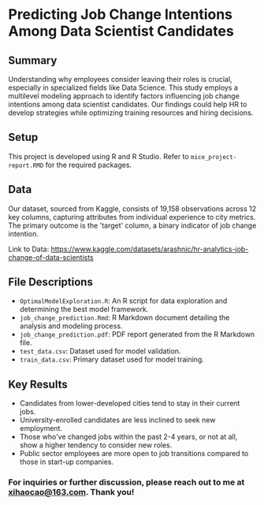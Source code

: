 # Predicting Job Change Intentions Among Data Scientist Candidates

## Summary
Understanding why employees consider leaving their roles is crucial, especially in specialized fields like Data Science. 
This study employs a multilevel modeling approach to identify factors influencing job change intentions among data scientist candidates. 
Our findings could help HR to develop strategies while optimizing training resources and hiring decisions.


## Setup
This project is developed using R and R Studio. Refer to `mice_project-report.RMD` for the required packages.


## Data
Our dataset, sourced from Kaggle, consists of 19,158 observations across 12 key columns, capturing attributes from individual 
experience to city metrics. The primary outcome is the 'target' column, a binary indicator of job change intention.

Link to Data: https://www.kaggle.com/datasets/arashnic/hr-analytics-job-change-of-data-scientists


## File Descriptions
- `OptimalModelExploration.R`: An R script for data exploration and determining the best model framework.
- `job_change_prediction.Rmd`: R Markdown document detailing the analysis and modeling process.
- `job_change_prediction.pdf`: PDF report generated from the R Markdown file.
- `test_data.csv`: Dataset used for model validation.
- `train_data.csv`: Primary dataset used for model training.


## Key Results
* Candidates from lower-developed cities tend to stay in their current jobs.
* University-enrolled candidates are less inclined to seek new employment.
* Those who've changed jobs within the past 2-4 years, or not at all, show a higher tendency to consider new roles.
* Public sector employees are more open to job transitions compared to those in start-up companies.


### For inquiries or further discussion, please reach out to me at [xihaocao@163.com](mailto:xihaocao@163.com). Thank you!
